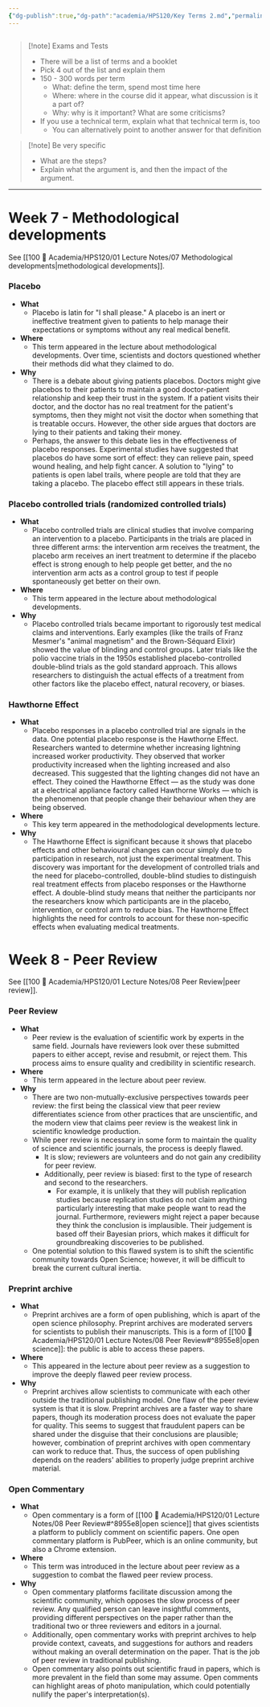 ```yaml
---
{"dg-publish":true,"dg-path":"academia/HPS120/Key Terms 2.md","permalink":"/academia/hps-120/key-terms-2/","created":"2023-11-07T12:22:40.197-08:00","updated":"2023-11-07T14:53:49.416-08:00"}
---
```


```table-of-contents
```

> [!note] Exams and Tests
> - There will be a list of terms and a booklet
> - Pick 4 out of the list and explain them
> - 150 - 300 words per term
> 	- What: define the term, spend most time here
> 	- Where: where in the course did it appear, what discussion is it a part of?
> 	- Why: why is it important? What are some criticisms?
> - If you use a technical term, explain what that technical term is, too
> 	- You can alternatively point to another answer for that definition


> [!note] Be very specific
> - What are the steps?
> - Explain what the argument is, and then the impact of the argument.

---
# Week 7 - Methodological developments

See [[100 📒 Academia/HPS120/01 Lecture Notes/07 Methodological developments\|methodological developments]].

### Placebo
- **What**
	- Placebo is latin for "I shall please." A placebo is an inert or ineffective treatment given to patients to help manage their expectations or symptoms without any real medical benefit. 
- **Where**
	- This term appeared in the lecture about methodological developments. Over time, scientists and doctors questioned whether their methods did what they claimed to do.
- **Why**
	- There is a debate about giving patients placebos. Doctors might give placebos to their patients to maintain a good doctor-patient relationship and keep their trust in the system. If a patient visits their doctor, and the doctor has no real treatment for the patient's symptoms, then they might not visit the doctor when something that is treatable occurs. However, the other side argues that doctors are lying to their patients and taking their money.
	- Perhaps, the answer to this debate lies in the effectiveness of placebo responses. Experimental studies have suggested that placebos do have some sort of effect: they can relieve pain, speed wound healing, and help fight cancer. A solution to "lying" to patients is open label trails, where people are told that they are taking a placebo. The placebo effect still appears in these trials.

### Placebo controlled trials (randomized controlled trials)
- **What**
	- Placebo controlled trials are clinical studies that involve comparing an intervention to a placebo. Participants in the trials are placed in three different arms: the intervention arm receives the treatment, the placebo arm receives an inert treatment to determine if the placebo effect is strong enough to help people get better, and the no intervention arm acts as a control group to test if people spontaneously get better on their own.
- **Where**
	- This term appeared in the lecture about methodological developments.
- **Why**
	- Placebo controlled trials became important to rigorously test medical claims and interventions. Early examples (like the trails of Franz Mesmer's "animal magnetism" and the Brown-Séquard Elixir) showed the value of blinding and control groups. Later trials like the polio vaccine trials in the 1950s established placebo-controlled double-blind trials as the gold standard approach. This allows researchers to distinguish the actual effects of a treatment from other factors like the placebo effect, natural recovery, or biases.
### Hawthorne Effect
- **What**
	- Placebo responses in a placebo controlled trial are signals in the data. One potential placebo response is the Hawthorne Effect. Researchers wanted to determine whether increasing lightning increased worker productivity. They observed that worker productivity increased when the lighting increased and also decreased. This suggested that the lighting changes did not have an effect. They coined the Hawthorne Effect — as the study was done at a electrical appliance factory called Hawthorne Works — which is the phenomenon that people change their behaviour when they are being observed.
- **Where**
	- This key term appeared in the methodological developments lecture.
- **Why**
	- The Hawthorne Effect is significant because it shows that placebo effects and other behavioural changes can occur simply due to participation in research, not just the experimental treatment. This discovery was important for the development of controlled trials and the need for placebo-controlled, double-blind studies to distinguish real treatment effects from placebo responses or the Hawthorne effect. A double-blind study means that neither the participants nor the researchers know which participants are in the placebo, intervention, or control arm to reduce bias. The Hawthorne Effect highlights the need for controls to account for these non-specific effects when evaluating medical treatments.

# Week 8 - Peer Review

See [[100 📒 Academia/HPS120/01 Lecture Notes/08 Peer Review\|peer review]].
### Peer Review
- **What**
	- Peer review is the evaluation of scientific work by experts in the same field. Journals have reviewers look over these submitted papers to either accept, revise and resubmit, or reject them. This process aims to ensure quality and credibility in scientific research.
- **Where**
	- This term appeared in the lecture about peer review.
- **Why**
	- There are two non-mutually-exclusive perspectives towards peer review: the first being the classical view that peer review differentiates science from other practices that are unscientific, and the modern view that claims peer review is the weakest link in scientific knowledge production.
	- While peer review is necessary in some form to maintain the quality of science and scientific journals, the process is deeply flawed.
		- It is slow; reviewers are volunteers and do not gain any credibility for peer review. 
		- Additionally, peer review is biased: first to the type of research and second to the researchers.
			- For example, it is unlikely that they will publish replication studies because replication studies do not claim anything particularly interesting that make people want to read the journal. Furthermore, reviewers might reject a paper because they think the conclusion is implausible. Their judgement is based off their Bayesian priors, which makes it difficult for groundbreaking discoveries to be published.
	- One potential solution to this flawed system is to shift the scientific community towards Open Science; however, it will be difficult to break the current cultural inertia.
### Preprint archive
- **What**
	- Preprint archives are a form of open publishing, which is apart of the open science philosophy. Preprint archives are moderated servers for scientists to publish their manuscripts. This is a form of [[100 📒 Academia/HPS120/01 Lecture Notes/08 Peer Review#^8955e8\|open science]]: the public is able to access these papers.
- **Where**
	- This appeared in the lecture about peer review as a suggestion to improve the deeply flawed peer review process.
- **Why**
	- Preprint archives allow scientists to communicate with each other outside the traditional publishing model. One flaw of the peer review system is that it is slow. Preprint archives are a faster way to share papers, though its moderation process does not evaluate the paper for quality. This seems to suggest that fraudulent papers can be shared under the disguise that their conclusions are plausible; however, combination of preprint archives with open commentary can work to reduce that. Thus, the success of open publishing depends on the readers' abilities to properly judge preprint archive material.
### Open Commentary
- **What**
	- Open commentary is a form of [[100 📒 Academia/HPS120/01 Lecture Notes/08 Peer Review#^8955e8\|open science]] that gives scientists a platform to publicly comment on scientific papers. One open commentary platform is PubPeer, which is an online community, but also a Chrome extension.
- **Where**
	- This term was introduced in the lecture about peer review as a suggestion to combat the flawed peer review process. 
- **Why**
	- Open commentary platforms facilitate discussion among the scientific community, which opposes the slow process of peer review. Any qualified person can leave insightful comments, providing different perspectives on the paper rather than the traditional two or three reviewers and editors in a journal.
	- Additionally, open commentary works with preprint archives to help provide context, caveats, and suggestions for authors and readers without making an overall determination on the paper. That is the job of peer review in traditional publishing.
	- Open commentary also points out scientific fraud in papers, which is more prevalent in the field than some may assume. Open comments can highlight areas of photo manipulation, which could potentially nullify the paper's interpretation(s).

